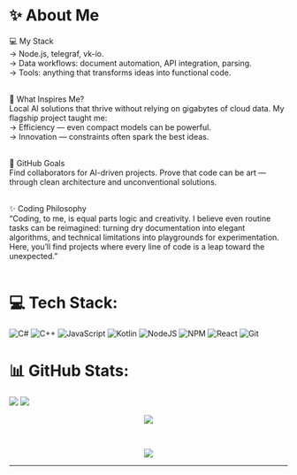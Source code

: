 # ✨ About Me<br>

💻 My Stack<br>
→ Node.js, telegraf, vk-io.<br>
→ Data workflows: document automation, API integration, parsing.<br>
→ Tools: anything that transforms ideas into functional code.<br><br>

🔮 What Inspires Me?<br>
Local AI solutions that thrive without relying on gigabytes of cloud data. My flagship project taught me:<br>
→ Efficiency — even compact models can be powerful.<br>
→ Innovation — constraints often spark the best ideas.<br><br>

🎯 GitHub Goals<br>
Find collaborators for AI-driven projects. Prove that code can be art — through clean architecture and unconventional solutions.<br><br>

✨ Coding Philosophy<br>
“Coding, to me, is equal parts logic and creativity. I believe even routine tasks can be reimagined: turning dry documentation into elegant algorithms, and technical limitations into playgrounds for experimentation. Here, you’ll find projects where every line of code is a leap toward the unexpected.”<br><br>

# 💻 Tech Stack:
![C#](https://img.shields.io/badge/c%23-%23239120.svg?style=for-the-badge&logo=csharp&logoColor=white) ![C++](https://img.shields.io/badge/c++-%2300599C.svg?style=for-the-badge&logo=c%2B%2B&logoColor=white) ![JavaScript](https://img.shields.io/badge/javascript-%23323330.svg?style=for-the-badge&logo=javascript&logoColor=%23F7DF1E) ![Kotlin](https://img.shields.io/badge/kotlin-%237F52FF.svg?style=for-the-badge&logo=kotlin&logoColor=white) ![NodeJS](https://img.shields.io/badge/node.js-6DA55F?style=for-the-badge&logo=node.js&logoColor=white) ![NPM](https://img.shields.io/badge/NPM-%23CB3837.svg?style=for-the-badge&logo=npm&logoColor=white) ![React](https://img.shields.io/badge/react-%2320232a.svg?style=for-the-badge&logo=react&logoColor=%2361DAFB) ![Git](https://img.shields.io/badge/git-%23F05033.svg?style=for-the-badge&logo=git&logoColor=white)

# 📊 GitHub Stats:
![](https://github-readme-streak-stats.herokuapp.com/?user=ActBotArt&theme=dark&hide_border=false)
![](https://github-readme-stats.vercel.app/api?username=ActBotArt&theme=dark&hide_border=false&include_all_commits=false&count_private=false)

<div align="center">
  
  ![](https://github-readme-stats.vercel.app/api/top-langs/?username=ActBotArt&theme=dark&hide_border=false&include_all_commits=false&count_private=false&layout=compact)
  
  <br/>  
  
  [![](https://visitcount.itsvg.in/api?id=ActBotArt&icon=0&color=0)](https://visitcount.itsvg.in)
</div>



---


<!-- Proudly created with GPRM ( https://gprm.itsvg.in ) -->
